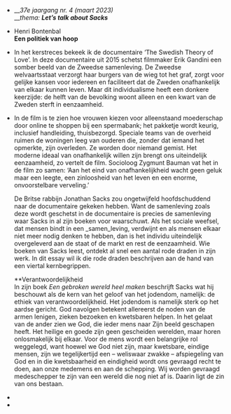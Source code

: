- ___37e jaargang nr. 4 (maart 2023)_  
  ___thema:_ _**Let’s talk about Sacks**_
- Henri Bontenbal  
  **Een politiek van hoop**
- In het kerstreces bekeek ik de documentaire ‘The Swedish Theory of Love’. In deze documentaire uit 2015 schetst filmmaker Erik Gandini een somber beeld van de Zweedse samenleving. De Zweedse welvaartsstaat verzorgt haar burgers van de wieg tot het graf, zorgt voor gelijke kansen voor iedereen en faciliteert dat de Zweden onafhankelijk van elkaar kunnen leven. Maar dit individualisme heeft een donkere keerzijde: de helft van de bevolking woont alleen en een kwart van de Zweden sterft in eenzaamheid.
- In de film is te zien hoe vrouwen kiezen voor alleenstaand moederschap door online te shoppen bij een spermabank; het pakketje wordt keurig, inclusief handleiding, thuisbezorgd. Speciale teams van de overheid ruimen de woningen leeg van ouderen die, zonder dat iemand het opmerkte, zijn overleden. Ze worden door niemand gemist. Het moderne ideaal van onafhankelijk willen zijn brengt ons uiteindelijk eenzaamheid, zo vertelt de film. Socioloog Zygmunt Bauman vat het in de film zo samen: ‘Aan het eind van onafhankelijkheid wacht geen geluk maar een leegte, een zinloosheid van het leven en een enorme, onvoorstelbare verveling.’
  
  De Britse rabbijn Jonathan Sacks zou ongetwijfeld hoofdschuddend naar de documentaire gekeken hebben. Want de samenleving zoals deze wordt geschetst in de documentaire is precies de samenleving waar Sacks in al zijn boeken voor waarschuwt. Als het sociale weefsel, dat mensen bindt in een _samen_leving, verdwijnt en als mensen elkaar niet meer nodig denken te hebben, dan is het individu uiteindelijk overgeleverd aan de staat of de markt en rest de eenzaamheid. Wie boeken van Sacks leest, ontdekt al snel een aantal rode draden in zijn werk. In dit essay wil ik die rode draden beschrijven aan de hand van een viertal kernbegrippen.
  
  **Verantwoordelijkheid  
  In zijn boek _Een gebroken wereld heel maken_ beschrijft Sacks wat hij beschouwt als de kern van het geloof van het jodendom, namelijk: de ethiek van verantwoordelijkheid. Het jodendom is namelijk sterk op het aardse gericht. God navolgen betekent allereerst de noden van de armen lenigen, zieken bezoeken en kwetsbaren helpen. In het gelaat van de ander zien we God, die ieder mens naar Zijn beeld geschapen heeft. Het heilige en goede zijn geen gescheiden werelden, maar horen onlosmakelijk bij elkaar. Voor de mens wordt een belangrijke rol weggelegd, want hoewel we God niet zijn, maar kwetsbare, eindige mensen, zijn we tegelijkertijd een – weliswaar zwakke – afspiegeling van God en in die kwetsbaarheid en eindigheid wordt ons gevraagd recht te doen, aan onze medemens en aan de schepping. Wij worden gevraagd medeschepper te zijn van een wereld die nog niet af is. Daarin ligt de zin van ons bestaan.
-
-